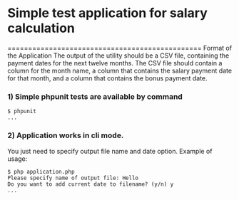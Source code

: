 # Simple test application for salary calculation
===============================================
Format of the Application
The output of the utility should be a CSV file, containing the payment dates for the next twelve months. The CSV file should contain a column for the month name, a column that contains the salary payment date for that month, and a column that contains the bonus payment date.

### 1) Simple phpunit tests are available by command

```
$ phpunit
...

```

### 2) Application works in cli mode.

You just need to specify output file name and date option. Example of usage:

```
$ php application.php
Please specify name of output file: Hello
Do you want to add current date to filename? (y/n) y
...

```

